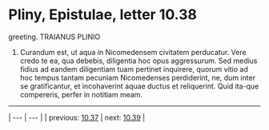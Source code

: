 # Pliny, Epistulae, letter 10.38

greeting. TRAIANUS PLINIO



1. Curandum est, ut aqua in Nicomedensem civitatem perducatur. Vere credo te ea, qua debebis, diligentia hoc opus aggressurum. Sed medius fidius ad eandem diligentiam tuam pertinet inquirere, quorum vitio ad hoc tempus tantam pecuniam Nicomedenses perdiderint, ne, dum inter se gratificantur, et incohaverint aquae ductus et reliquerint. Quid ita-que compereris, perfer in notitiam meam.



---

| --- | --- |
| previous: [10.37](../10.37/) | next: [10.39](../10.39/) |